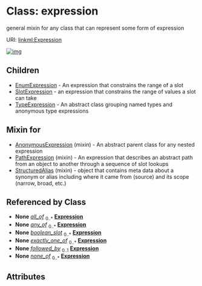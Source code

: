 
# Class: expression


general mixin for any class that can represent some form of expression

URI: [linkml:Expression](https://w3id.org/linkml/Expression)


[![img](https://yuml.me/diagram/nofunky;dir:TB/class/[TypeExpression],[SlotExpression],[TypeExpression]++-%20all_of(i)%200..*>[Expression],[PathExpression]++-%20all_of(i)%200..*>[Expression],[SlotExpression]++-%20all_of(i)%200..*>[Expression],[ClassExpression]++-%20all_of(i)%200..*>[Expression],[TypeExpression]++-%20any_of(i)%200..*>[Expression],[PathExpression]++-%20any_of(i)%200..*>[Expression],[SlotExpression]++-%20any_of(i)%200..*>[Expression],[ClassExpression]++-%20any_of(i)%200..*>[Expression],[TypeExpression]++-%20exactly_one_of(i)%200..*>[Expression],[PathExpression]++-%20exactly_one_of(i)%200..*>[Expression],[SlotExpression]++-%20exactly_one_of(i)%200..*>[Expression],[ClassExpression]++-%20exactly_one_of(i)%200..*>[Expression],[PathExpression]++-%20followed_by(i)%200..1>[Expression],[TypeExpression]++-%20none_of(i)%200..*>[Expression],[PathExpression]++-%20none_of(i)%200..*>[Expression],[SlotExpression]++-%20none_of(i)%200..*>[Expression],[ClassExpression]++-%20none_of(i)%200..*>[Expression],[StructuredAlias]uses%20-.->[Expression],[PathExpression]uses%20-.->[Expression],[AnonymousExpression]uses%20-.->[Expression],[Expression]^-[TypeExpression],[Expression]^-[SlotExpression],[Expression]^-[EnumExpression],[StructuredAlias],[PathExpression],[EnumExpression],[ClassExpression],[AnonymousExpression])](https://yuml.me/diagram/nofunky;dir:TB/class/[TypeExpression],[SlotExpression],[TypeExpression]++-%20all_of(i)%200..*>[Expression],[PathExpression]++-%20all_of(i)%200..*>[Expression],[SlotExpression]++-%20all_of(i)%200..*>[Expression],[ClassExpression]++-%20all_of(i)%200..*>[Expression],[TypeExpression]++-%20any_of(i)%200..*>[Expression],[PathExpression]++-%20any_of(i)%200..*>[Expression],[SlotExpression]++-%20any_of(i)%200..*>[Expression],[ClassExpression]++-%20any_of(i)%200..*>[Expression],[TypeExpression]++-%20exactly_one_of(i)%200..*>[Expression],[PathExpression]++-%20exactly_one_of(i)%200..*>[Expression],[SlotExpression]++-%20exactly_one_of(i)%200..*>[Expression],[ClassExpression]++-%20exactly_one_of(i)%200..*>[Expression],[PathExpression]++-%20followed_by(i)%200..1>[Expression],[TypeExpression]++-%20none_of(i)%200..*>[Expression],[PathExpression]++-%20none_of(i)%200..*>[Expression],[SlotExpression]++-%20none_of(i)%200..*>[Expression],[ClassExpression]++-%20none_of(i)%200..*>[Expression],[StructuredAlias]uses%20-.->[Expression],[PathExpression]uses%20-.->[Expression],[AnonymousExpression]uses%20-.->[Expression],[Expression]^-[TypeExpression],[Expression]^-[SlotExpression],[Expression]^-[EnumExpression],[StructuredAlias],[PathExpression],[EnumExpression],[ClassExpression],[AnonymousExpression])

## Children

 * [EnumExpression](EnumExpression.md) - An expression that constrains the range of a slot
 * [SlotExpression](SlotExpression.md) - an expression that constrains the range of values a slot can take
 * [TypeExpression](TypeExpression.md) - An abstract class grouping named types and anonymous type expressions

## Mixin for

 * [AnonymousExpression](AnonymousExpression.md) (mixin)  - An abstract parent class for any nested expression
 * [PathExpression](PathExpression.md) (mixin)  - An expression that describes an abstract path from an object to another through a sequence of slot lookups
 * [StructuredAlias](StructuredAlias.md) (mixin)  - object that contains meta data about a synonym or alias including where it came from (source) and its scope (narrow, broad, etc.)

## Referenced by Class

 *  **None** *[all_of](all_of.md)*  <sub>0..\*</sub>  **[Expression](Expression.md)**
 *  **None** *[any_of](any_of.md)*  <sub>0..\*</sub>  **[Expression](Expression.md)**
 *  **None** *[boolean_slot](boolean_slot.md)*  <sub>0..\*</sub>  **[Expression](Expression.md)**
 *  **None** *[exactly_one_of](exactly_one_of.md)*  <sub>0..\*</sub>  **[Expression](Expression.md)**
 *  **None** *[followed_by](followed_by.md)*  <sub>0..1</sub>  **[Expression](Expression.md)**
 *  **None** *[none_of](none_of.md)*  <sub>0..\*</sub>  **[Expression](Expression.md)**

## Attributes

